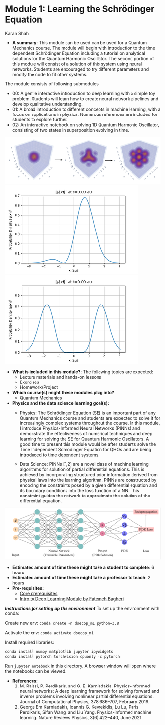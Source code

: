 # Module 1: Learning the Schrödinger Equation
Karan Shah

-  **A summary**: This module can be used can be used for a Quantum Mechanics course. The module will begin with introduction to the time dependent Schrödinger Equation including a tutorial on analytical solutions for the  Quantum Harmonic Oscillator. The second portion of this module will consist of a solution of this system using neural networks. Students are encouraged to try different parameters and modify the code to fit other systems.

The module consists of following submodules:
- 00: A gentle interactive introduction to deep learning with a simple toy problem. Students will learn how to create neural network pipelines and develop qualitative understanding.
- 01: A broad introduction to different concepts in machine learning, with a focus on applications in physics. Numerous references are included for students to explore further.
- 02: An interactive notebook on solving 1D Quantum Harmonic Oscillator, consisting of two states in superposition evolving in time.

![Time evolution for a 3D Quantum Harmonic Oscillator](fig/3d_qho.png)
![Time evolution for a 1D Quantum Harmonic Oscillator](plots/waveform/psi_0_1/animation.gif)
![Time evolution for a 1D Quantum Harmonic Oscillator](plots/waveform/psi_1_3/animation.gif)
	
-   **What is included in this module?**: The following topics are expected:
    -   Lecture materials and hands-on lessons
    -   Exercises
    -   Homework/Project
-   **Which course(s) might these modules plug into?**
	-   Quantum Mechanics
-   **Physics and the data science learning goal(s):**
	-   Physics: The Schrödinger Equation (SE) is an important part of any Quantum Mechanics course and students are expected to solve it for increasingly complex systems throughout the course. In this module, I introduce Physics-Informed Neural Networks (PINNs) and demonstrate the effectiveness of numerical techniques and deep learning for solving the SE for Quantum Harmonic Oscillators. A good time to present this module would be after students solve the Time Independent Schrodinger Equation for QHOs and are being introduced to time dependent systems.

	- Data Science: PINNs [1,2] are a novel class of machine learning algorithms for solution of partial differential equations. This is achieved by incorporating structured prior information derived from physical laws into the learning algorithm. PINNs are constructed by encoding the constraints posed by a given differential equation and its boundary conditions into the loss function of a NN. This constraint guides the network to approximate the solution of the differential equation.

![PINN architecture](fig/PINN_diagrams.png)

-   **Estimated amount of time these might take a student to complete**: 6 hours
-   **Estimated amount of time these might take a professor to teach**: 2 hours
-   **Pre-requisites:** 
    - [Core prerequisites](https://github.com/GDS-Education-Community-of-Practice/DSECOP/wiki/Core-prerequisites)
    - [Intro to Deep Learning Module by Fatemeh Bagheri](https://github.com/GDS-Education-Community-of-Practice/DSECOP/tree/main/Intro_to_Deep_Learning)

***Instructions for setting up the environment***
To set up the environment with conda:

Create new env:
`conda create -n dsecop_m1 python=3.8`

Activate the env:
`conda activate dsecop_m1`

Install required libraries:
```
conda install numpy matplotlib jupyter ipywidgets
conda install pytorch torchvision cpuonly -c pytorch
```

Run `jupyter notebook` in this directory. A browser window will open where the notebooks can be viewed.

-   **References:**
    1. M. Raissi, P. Perdikaris, and G. E. Karniadakis. Physics-informed neural networks: A deep learning framework for solving forward and inverse problems involving nonlinear partial differential equations. Journal of Computational Physics, 378:686–707, February 2019.
    2. George Em Karniadakis, Ioannis G. Kevrekidis, Lu Lu, Paris Perdikaris, Sifan Wang, and Liu Yang. Physics-informed machine learning. Nature Reviews Physics, 3(6):422–440, June 2021
